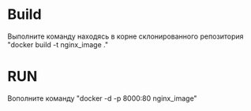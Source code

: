 # Build
Выполните команду находясь в корне склонированного репозитория 
"docker build -t nginx_image ."

# RUN
Вополните команду 
"docker -d -p 8000:80 nginx_image"
